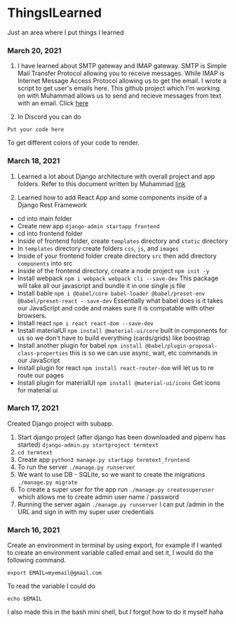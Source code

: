 # ThingsILearned
Just an area where I put things I learned

### March 20, 2021

1. I have learned about SMTP gateway and IMAP gateway. SMTP is Simple Mail Transfer Protocol allowing you to receive messages. While IMAP is Internet Message Access Protocol allowing us to get the email. I wrote a script to get user's emails here. This github project which I'm working on with Muhammad allows us to send and recieve messages from text with an email. Click [here](https://github.com/mtdevss/terminal-text)

2. In Discord you can do
```<name of the language>
Put your code here 

```
To get different colors of your code to render.

### March 18, 2021

1. Learned a lot about Django architecture with overall project and app folders. Refer to this document written by Muhammad [link](https://muhammadraza.me/2019/Creating-Simple-WebApp-Using-Django/)

2. Learned how to add React App and some components inside of a Django Rest Framework

- cd into main folder
- Create new app `django-admin startapp frontend`
- cd into frontend folder
- Inside of frontend folder, create `templates` directory and `static` directory
- In `templates` directory create folders `css`, `js`, and `images`
- Inside of your frontend folder create directory `src` then add directory `components` into src
- Inside of the frontend directory, create a node project `npm init -y`
- Install webpack `npm i webpack webpack cli --save-dev` This package will take all our javascript and bundle it in one single js file
- Install bable `npm i @babel/core babel-loader @babel/preset-env @babel/preset-react --save-dev` Essentially what babel does is it takes our JavaScript and code and makes sure it is compatable with other browsers. 
- Install react `npm i react react-dom --save-dev`
- Install materialUI `npm install @material-ui/core` built in components for us so we don't have to build everything (cards/grids) like boostrap
- Install another plugin for babel `npm install @babel/plugin-proposal-class-properties` this is so we can use async, wait, etc commands in our JavaScript
- Install plugin for react `npm install react-router-dom` will let us to re route our pages
- Install plugin for materialUI `npm install @material-ui/icons` Get icons for material ui

### March 17, 2021

Created Django project with subapp.

1. Start django project (after django has been downloaded and pipenv has started) `django-admin.py startproject termtext`
2. `cd termtext`
3. Create app `python3 manage.py startapp termtext_frontend`
4. To run the server `./manage.py runserver`
5. We want to use DB - SQLite, so we want to create the migrations `./manage.py migrate`
6. To create a super user for the app run `./manage.py createsuperuser` which allows me to create admin user name / password
7. Running the server again `./manage.py runserver` I can put /admin in the URL and sign in with my super user credentials

### March 16, 2021
Create an environment in terminal by using export, for example if I wanted to create an environment variable called email and set it, I would do the following command.

`export EMAIL=myemail@gmail.com`

To read the variable I could do 

`echo $EMAIL`

I also made this in the bash mini shell, but I forgot how to do it myself haha
